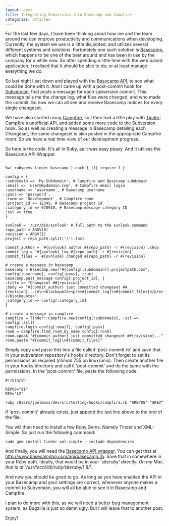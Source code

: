 ```yaml
--- 
layout: post
title: Integrating Subversion into Basecamp and Campfire
categories: articles
---
```

For the last few days, I have been thinking about how me and the team around me can improve productivity and communications when developing. Currently, the system we use is a little disjointed, and utilizes several different systems and solutions. Fortunately one such solution is <a href="http://basecamphq.com">Basecamp</a>, which happens to be one of the best around and has been in use by the company for a while now. So after spending a little time with the web based application, I realised that it should be able to do, or at least manage everything we do.

So last night I sat down and played with the <a href="http://developer.37signals.com/basecamp">Basecamp API</a>, to see what could be done with it. And I came up with a post-commit hook for <a href="http://subversion.tigris.org/">Subversion</a>, that posts a message for each subversion commit. This message tells me the change log, what files were changed, and who made the commit. So now we can all see and receive Basecamp notices for every single changeset.

We have also started using <a href="http://www.campfirenow.com/">Campfire</a>, so I then had a little play with <a href="http://opensoul.org/2006/12/8/tinder-campfire-api">Tinder</a>; Campfire's unofficial API, and added some more code to the Subversion hook. So as well as creating a message in Basecamp detailing each Changeset, the same changeset is also posted in the appropriate Campfire room. So we have a real time view of our development progress.

So here is the code. It's all in Ruby, as it was easy peasy. And it utilises the Basecamp API Wrapper.

<pre lang="ruby"><code>
%w( rubygems tinder basecamp ).each { |f| require f }

config = {
:subdomain =&gt; 'My-Subdomain', # Campfire and Basecamp subdomain
:email =&gt; 'user@mydomain.com', # Campfire email login
:username =&gt; 'username', # Basecamp username
:pass =&gt; 'password',
:room =&gt; 'Development', # Campfire room
:project_id =&gt; 12345, # Basecamp project id
:category_id =&gt; 678910, # Basecamp message category ID
:ssl =&gt; true
}

svnlook = '/usr/bin/svnlook' # full path to the svnlook command
repo_path = ARGV[0]
revision = ARGV[1]
project = repo_path.split('/').last

commit_author = `#{svnlook} author #{repo_path} -r #{revision}`.chop
commit_log = `#{svnlook} log #{repo_path} -r #{revision}`
commit_files = `#{svnlook} changed #{repo_path} -r #{revision}`

# create a message in basecamp
basecamp = Basecamp.new("#{config[:subdomain]}.projectpath.com", config[:username], config[:pass], true)
basecamp.post_message config[:project_id], {
:title =&gt; "Changeset ##{revision}",
:body =&gt; "#{commit_author} just committed changeset ##{revision}...\n\n&lt;blockquote&gt;&lt;pre&gt;#{commit_log}\n#{commit_files}&lt;/pre&gt;&lt;/blockquote&gt;",
:category_id =&gt; config[:category_id]
}

# create a message in campfire
campfire = Tinder::Campfire.new(config[:subdomain], :ssl =&gt; config[:ssl])
campfire.login config[:email], config[:pass]
room = campfire.find_room_by_name config[:room]
room.speak "#{commit_author} just committed changeset ##{revision}..."
room.paste "#{commit_log}\n#{commit_files}"
</code></pre>

Simply copy and paste this into a file called 'post-commit.rb' and save that in your subversion repository's hooks directory. Don't forget to set its permissions as required (chmod 755 on linux/unix). Then create another file in your hooks directory and call it 'post-commit' and do the same with the permissions. In the 'post-commit' file, paste the following code:

<pre lang="sh"><code>#!/bin/sh

REPOS="$1"
REV="$2"

ruby /Users/joelmoss/dev/src/testing/hooks/campfire.rb "$REPOS" "$REV"
</code></pre>

If 'post-commit' already exists, just append the last line above to the end of the file.

You will then need to install a few Ruby Gems. Namely Tinder and XML-Simple. So just run the following command:

<pre><code>sudo gem install tinder xml-simple --include-dependencies
</code></pre>

And finally, you will need the <a href="http://developer.37signals.com/basecamp/basecamp.rb">Basecamp API wrapper</a>. You can get that at <a href="http://developer.37signals.com/basecamp/basecamp.rb">http://www.basecamphq.com/api/basecamp.rb</a>. Save that in somewhere in your Ruby path. Ideally, that would be in your 'site<em>ruby' directly. On my Mac, that is at '/usr/local/lib/ruby/site</em>ruby/1.8/'.

And now you should be good to go. As long as you have enabled the API in your Basecamp and your settings are correct, whenever anyone makes a commit to Subversion, you will all be able to see it in Basecamp and Campfire.

I plan to do more with this, as we will need a better bug management system, as Bugzilla is just so damn ugly. But I will leave that to another post.

Enjoy!
